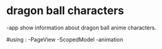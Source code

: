 # dragon ball characters 

-app show information about dragon ball anime characters.

#using : <ln></ln>
-PageView
-ScopedModel
-animation
